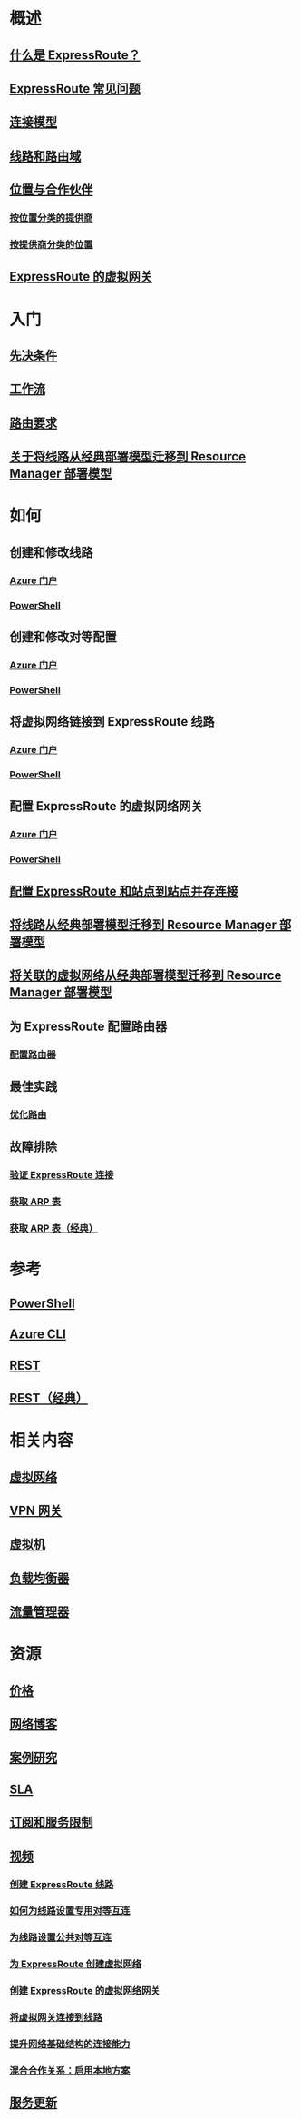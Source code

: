 # 概述
## [什么是 ExpressRoute？](expressroute-introduction.md)
## [ExpressRoute 常见问题](expressroute-faqs.md)
## [连接模型](expressroute-connectivity-models.md)
## [线路和路由域](expressroute-circuit-peerings.md)
## [位置与合作伙伴](expressroute-locations.md)
### [按位置分类的提供商](expressroute-locations-providers.md)
### [按提供商分类的位置](expressroute-locations.md)
## [ExpressRoute 的虚拟网关](expressroute-about-virtual-network-gateways.md)

# 入门
## [先决条件](expressroute-prerequisites.md)
## [工作流](expressroute-workflows.md)
## [路由要求](expressroute-routing.md)
## [关于将线路从经典部署模型迁移到 Resource Manager 部署模型](expressroute-move.md)

# 如何
## 创建和修改线路
### [Azure 门户](expressroute-howto-circuit-portal-resource-manager.md)
### [PowerShell](expressroute-howto-circuit-arm.md)
## 创建和修改对等配置
### [Azure 门户](expressroute-howto-routing-portal-resource-manager.md)
### [PowerShell](expressroute-howto-routing-arm.md)
## 将虚拟网络链接到 ExpressRoute 线路
### [Azure 门户](expressroute-howto-linkvnet-portal-resource-manager.md)
### [PowerShell](expressroute-howto-linkvnet-arm.md)
## 配置 ExpressRoute 的虚拟网络网关
### [Azure 门户](expressroute-howto-add-gateway-portal-resource-manager.md)
### [PowerShell](expressroute-howto-add-gateway-resource-manager.md)
## [配置 ExpressRoute 和站点到站点并存连接](expressroute-howto-coexist-resource-manager.md)
## [将线路从经典部署模型迁移到 Resource Manager 部署模型](expressroute-howto-move-arm.md)
## [将关联的虚拟网络从经典部署模型迁移到 Resource Manager 部署模型](expressroute-migration-classic-resource-manager.md)
## 为 ExpressRoute 配置路由器
### [配置路由器](expressroute-config-samples-routing.md)

## 最佳实践
### [优化路由](expressroute-optimize-routing.md)

## 故障排除
### [验证 ExpressRoute 连接](expressroute-troubleshooting-expressroute-overview.md)
### [获取 ARP 表](expressroute-troubleshooting-arp-resource-manager.md)
### [获取 ARP 表（经典）](expressroute-troubleshooting-arp-classic.md)

# 参考
## [PowerShell](https://docs.microsoft.com/powershell/azureps-cmdlets-docs)
## [Azure CLI](https://docs.microsoft.com/en-us/cli/azure/network/express-route)
## [REST](https://msdn.microsoft.com/library/azure/mt586720)
## [REST（经典）](https://msdn.microsoft.com/library/azure/dn606310)

# 相关内容
## [虚拟网络](/virtual-network/)
## [VPN 网关](/vpn-gateway/)
## [虚拟机](/virtual-machines/)
## [负载均衡器](/load-balancer/)
## [流量管理器](/traffic-manager/)

# 资源
## [价格](https://www.azure.cn/pricing/details/expressroute/)
## [网络博客](https://azure.microsoft.com/blog/topics/networking/)
## [案例研究](https://customers.microsoft.com/Pages/advancedsearch.aspx?mrmcproducts=More%20Products)
## [SLA](https://www.azure.cn/support/legal/sla/)
## [订阅和服务限制](../azure-subscription-service-limits.md)
## [视频](https://azure.microsoft.com/documentation/videos/index/?services=expressroute)
### [创建 ExpressRoute 线路](https://azure.microsoft.com/documentation/videos/azure-expressroute-how-to-create-an-expressroute-circuit/)
### [如何为线路设置专用对等互连](https://azure.microsoft.com/documentation/videos/azure-expressroute-how-to-set-up-azure-private-peering-for-your-expressroute-circuit/)
### [为线路设置公共对等互连](https://azure.microsoft.com/documentation/videos/azure-expressroute-how-to-set-up-azure-public-peering-for-your-expressroute-circuit/)
### [为 ExpressRoute 创建虚拟网络](https://azure.microsoft.com/documentation/videos/azure-expressroute-how-to-create-a-virtual-network/)
### [创建 ExpressRoute 的虚拟网络网关](https://azure.microsoft.com/documentation/videos/azure-expressroute-how-to-create-a-vpn-gateway-for-your-virtual-network/)
### [将虚拟网关连接到线路](https://azure.microsoft.com/documentation/videos/azure-expressroute-how-to-create-a-connection-between-your-vpn-gateway-and-expressroute-circuit/)
### [提升网络基础结构的连接能力](https://go.microsoft.com/fwlink/p/?LinkId=615124)
### [混合合作关系：启用本地方案](https://go.microsoft.com/fwlink/p/?LinkId=615125)
## [服务更新](https://azure.microsoft.com/updates/?product=expressroute)
